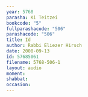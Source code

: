```yaml
---
year: 5768
parasha: Ki Teitzei
bookcode: "5"
fullparashacode: "506"
parashacode: "506"
title: Id
author: Rabbi Eliezer Hirsch
date: 2008-09-13
id: 57685061
filename: 5768-506-1
layout: audio
moment: 
shabbat: 
occasion: 
---
```

